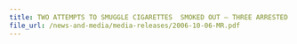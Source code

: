 ```yaml
---
title: TWO ATTEMPTS TO SMUGGLE CIGARETTES  SMOKED OUT – THREE ARRESTED AND 53,500 PACKETS SEIZED 
file_url: /news-and-media/media-releases/2006-10-06-MR.pdf
---
```

